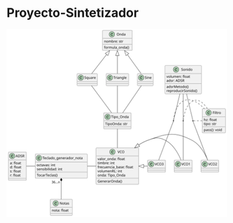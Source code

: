 # Proyecto-Sintetizador
![SynthUML](https://github.com/Caltafulla/Proyecto-Sintetizador/blob/main/TL9DZzCm4BtFhx3sr28IYKRYK75O188BK6bRSOsciRjOSZnbxFH0uB_ZZwPnO7jftvjvpvuypwFpo7xe3NG6dHFVF-n6kA0XRibAt8gJ8VJWTNzajHNQUZYnwWPbEutj4PsQ91SoGw_iqvUiokw3FbEx2n0-AwiOEUBL6lv0lcyMZ13XBhcSvrcHcvRI0Abr8ku7WotzSzOdRJpJ23z-pM.svg)
